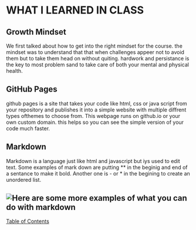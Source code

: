 # **WHAT I LEARNED IN CLASS**

## **Growth Mindset**
We first talked about how to get into the right mindset for the course. the mindset was to understand that that when challenges appeer 
not to avoid them but to take them head on without quiting. hardwork and persistance is the key to most problem sand to take care of both your mental
and physical health.

## **GitHub Pages**
github pages is a site that takes your code like html, css or java script from your repository and publishes it into a simple website with multiple
diffrent types ofthemes to choose from. This webpage runs on github.io or your own custom domain. this helps so you can see the simple version of your
code much faster.

## **Markdown**
Markdown is a language just like html and javascript but iys used to edit text. Some examples of mark down are putting \** in the beginig and end of a 
sentance to make it bold. Another one is \- or \* in the begining to create an unordered list. 
## ![Here are some more examples of what you can do with markdown](https://notejoy.s3.amazonaws.com/static_images/notejoy_markdown_syntax.png)


[Table of Contents](./toc.md)

